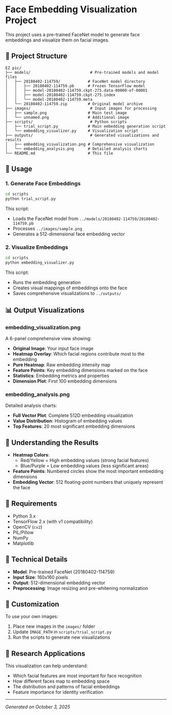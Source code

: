 # Face Embedding Visualization Project

This project uses a pre-trained FaceNet model to generate face embeddings and visualize them on facial images.

## 📁 Project Structure

```
EZ pic/
├── models/                          # Pre-trained models and model files
│   ├── 20180402-114759/            # FaceNet model directory
│   │   ├── 20180402-114759.pb      # Frozen TensorFlow model
│   │   ├── model-20180402-114759.ckpt-275.data-00000-of-00001
│   │   ├── model-20180402-114759.ckpt-275.index
│   │   └── model-20180402-114759.meta
│   └── 20180402-114759.zip         # Original model archive
├── images/                          # Input images for processing
│   ├── sample.png                  # Main test image
│   └── unnamed.png                 # Additional image
├── scripts/                         # Python scripts
│   ├── trial_script.py             # Main embedding generation script
│   └── embedding_visualizer.py     # Visualization script
├── outputs/                         # Generated visualizations and results
│   ├── embedding_visualization.png # Comprehensive visualization
│   └── embedding_analysis.png      # Detailed analysis charts
└── README.md                       # This file
```

## 🚀 Usage

### 1. Generate Face Embeddings
```bash
cd scripts
python trial_script.py
```
This script:
- Loads the FaceNet model from `../models/20180402-114759/20180402-114759.pb`
- Processes `../images/sample.png`
- Generates a 512-dimensional face embedding vector

### 2. Visualize Embeddings
```bash
cd scripts
python embedding_visualizer.py
```
This script:
- Runs the embedding generation
- Creates visual mappings of embeddings onto the face
- Saves comprehensive visualizations to `../outputs/`

## 📊 Output Visualizations

### embedding_visualization.png
A 6-panel comprehensive view showing:
- **Original Image**: Your input face image
- **Heatmap Overlay**: Which facial regions contribute most to the embedding
- **Pure Heatmap**: Raw embedding intensity map
- **Feature Points**: Key embedding dimensions marked on the face
- **Statistics**: Embedding metrics and properties
- **Dimension Plot**: First 100 embedding dimensions

### embedding_analysis.png
Detailed analysis charts:
- **Full Vector Plot**: Complete 512D embedding visualization
- **Value Distribution**: Histogram of embedding values
- **Top Features**: 20 most significant embedding dimensions

## 🎯 Understanding the Results

- **Heatmap Colors**: 
  - Red/Yellow = High embedding values (strong facial features)
  - Blue/Purple = Low embedding values (less significant areas)
- **Feature Points**: Numbered circles show the most important embedding dimensions
- **Embedding Vector**: 512 floating-point numbers that uniquely represent the face

## 🔧 Requirements

- Python 3.x
- TensorFlow 2.x (with v1 compatibility)
- OpenCV (`cv2`)
- PIL/Pillow
- NumPy
- Matplotlib

## 📝 Technical Details

- **Model**: Pre-trained FaceNet (20180402-114759)
- **Input Size**: 160x160 pixels
- **Output**: 512-dimensional embedding vector
- **Preprocessing**: Image resizing and pre-whitening normalization

## 🎨 Customization

To use your own images:
1. Place new images in the `images/` folder
2. Update `IMAGE_PATH` in `scripts/trial_script.py`
3. Run the scripts to generate new visualizations

## 🔬 Research Applications

This visualization can help understand:
- Which facial features are most important for face recognition
- How different faces map to embedding space
- The distribution and patterns of facial embeddings
- Feature importance for identity verification

---

*Generated on October 3, 2025*